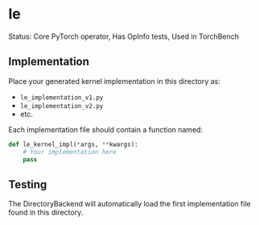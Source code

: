 # le

Status: Core PyTorch operator, Has OpInfo tests, Used in TorchBench

## Implementation

Place your generated kernel implementation in this directory as:
- `le_implementation_v1.py`
- `le_implementation_v2.py`
- etc.

Each implementation file should contain a function named:
```python
def le_kernel_impl(*args, **kwargs):
    # Your implementation here
    pass
```

## Testing

The DirectoryBackend will automatically load the first implementation file found in this directory.
